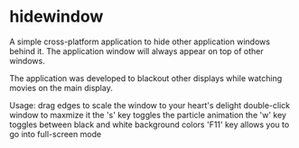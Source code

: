 # hidewindow

A simple cross-platform application to hide other application windows behind it.
The application window will always appear on top of other windows.

The application was developed to blackout other displays while watching movies on the main display.

Usage:
drag edges to scale the window to your heart's delight
double-click window to maxmize it
the 's' key toggles the particle animation
the 'w' key toggles between black and white background colors
'F11' key allows you to go into full-screen mode
